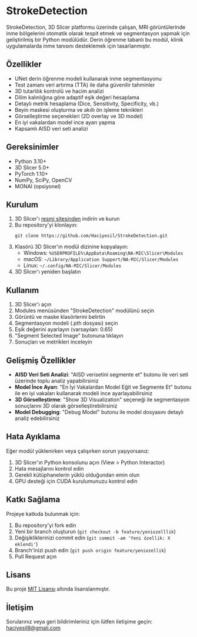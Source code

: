 # StrokeDetection

StrokeDetection, 3D Slicer platformu üzerinde çalışan, MRI görüntülerinde inme bölgelerini otomatik olarak tespit etmek ve segmentasyon yapmak için geliştirilmiş bir Python modülüdür. Derin öğrenme tabanlı bu modül, klinik uygulamalarda inme tanısını desteklemek için tasarlanmıştır.

## Özellikler

- UNet derin öğrenme modeli kullanarak inme segmentasyonu
- Test zamanı veri artırma (TTA) ile daha güvenilir tahminler
- 3D tutarlılık kontrolü ve hacim analizi
- Dilim kalınlığına göre adaptif eşik değeri hesaplama
- Detaylı metrik hesaplama (Dice, Sensitivity, Specificity, vb.)
- Beyin maskesi oluşturma ve akıllı ön işleme teknikleri
- Görselleştirme seçenekleri (2D overlay ve 3D model)
- En iyi vakalardan model ince ayarı yapma
- Kapsamlı AISD veri seti analizi

## Gereksinimler

- Python 3.10+
- 3D Slicer 5.0+
- PyTorch 1.10+
- NumPy, SciPy, OpenCV
- MONAI (opsiyonel)

## Kurulum

1. 3D Slicer'ı [resmi sitesinden](https://download.slicer.org/) indirin ve kurun
2. Bu repository'yi klonlayın:
   ```
   git clone https://github.com/Haciyesil/StrokeDetection.git
   ```
3. Klasörü 3D Slicer'ın modül dizinine kopyalayın:
   - Windows: `%USERPROFILE%\AppData\Roaming\NA-MIC\Slicer\Modules`
   - macOS: `~/Library/Application Support/NA-MIC/Slicer/Modules`
   - Linux: `~/.config/NA-MIC/Slicer/Modules`
4. 3D Slicer'ı yeniden başlatın

## Kullanım

1. 3D Slicer'ı açın
2. Modules menüsünden "StrokeDetection" modülünü seçin
3. Görüntü ve maske klasörlerini belirtin
4. Segmentasyon modeli (.pth dosyası) seçin
5. Eşik değerini ayarlayın (varsayılan: 0.65)
6. "Segment Selected Image" butonuna tıklayın
7. Sonuçları ve metrikleri inceleyin

## Gelişmiş Özellikler

- **AISD Veri Seti Analizi**: "AISD verisetini segmente et" butonu ile veri seti üzerinde toplu analiz yapabilirsiniz
- **Model İnce Ayarı**: "En İyi Vakalardan Model Eğit ve Segmente Et" butonu ile en iyi vakaları kullanarak modeli ince ayarlayabilirsiniz
- **3D Görselleştirme**: "Show 3D Visualization" seçeneği ile segmentasyon sonuçlarını 3D olarak görselleştirebilirsiniz
- **Model Debugging**: "Debug Model" butonu ile model dosyasını detaylı analiz edebilirsiniz

## Hata Ayıklama

Eğer modül yüklenirken veya çalışırken sorun yaşıyorsanız:

1. 3D Slicer'ın Python konsolunu açın (View > Python Interactor)
2. Hata mesajlarını kontrol edin
3. Gerekli kütüphanelerin yüklü olduğundan emin olun
4. GPU desteği için CUDA kurulumunuzu kontrol edin

## Katkı Sağlama

Projeye katkıda bulunmak için:

1. Bu repository'yi fork edin
2. Yeni bir branch oluşturun (`git checkout -b feature/yeniozelllik`)
3. Değişikliklerinizi commit edin (`git commit -am 'Yeni özellik: X eklendi'`)
4. Branch'inizi push edin (`git push origin feature/yeniozellik`)
5. Pull Request açın

## Lisans

Bu proje [MIT Lisansı](LICENSE) altında lisanslanmıştır.

## İletişim

Sorularınız veya geri bildirimleriniz için lütfen iletişime geçin:
haciyesil8@gmail.com
